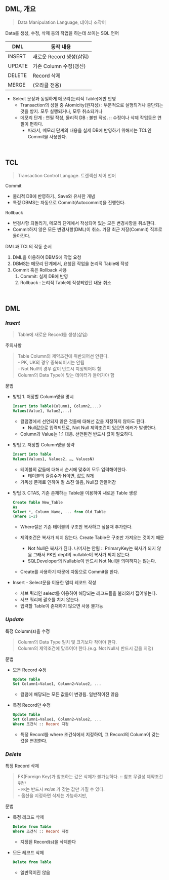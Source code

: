 ## **DML, 개요**

> Data Manipulation Language, 데이터 조작어

Data를 생성, 수정, 삭제 등의 작업을 하는데 쓰이는 SQL 언어

| DML | 동작 내용 |
| --- | --- |
| INSERT | 새로운 Record 생성(삽입) |
| UPDATE | 기존 Column 수정(갱신) |
| DELETE | Record 삭제 |
| MERGE | (오라클 전용) |

- Select 문장과 동일하게 메모리(논리적 Table)에만 반영
    - Transaction의 성질 중 Atomicity(원자성) : 부분적으로 실행되거나 중단되는 것을 방지. 모두 실행되거나, 모두 취소되거나
    - 메모리 단계 : 연필 작성, 물리적 DB : 볼펜 작성. :: 수정이나 삭제 작업등은 연필이 편하다.
        - 따라서, 메모리 단계의 내용을 실제 DB에 반영하기 위해서는 TCL인 Commit을 사용한다.

<br>

## **TCL**

> Transaction Control Langage. 트랜잭션 제어 언어

Commit

- 물리적 DB에 반영하기., Save와 유사한 개념
- 특정 DBMS는 자동으로 Commit(Autocommit)을 진행한다.

Rollback

- 변경사항 되돌리기, 메모리 단계에서 작성되어 있는 모든 변경사항을 취소한다.
- Commit하지 않은 모든 변경사항(DML)이 취소. 가장 최근 저장(Commit) 직후로 돌아간다.

DML과 TCL의 작동 순서

1. DML을 이용하여 DBMS에 작업 요청
2. DBMS는 메모리 단계에서, 요청된 작업을 논리적 Table에 작성
3. Commit 혹은 Rollback 사용
    1. Commit: 실제 DB에 반영
    2. Rollback : 논리적 Table에 작성되었던 내용 취소

<br>

## **DML**

### *Insert*

> Table에 새로운 Record를 생성(삽입)

주의사항

> Table Column의 제약조건에 위반되어선 안된다.    
    - PK, UK의 경우 중복되어서는 안됨   
    - Not Null의 경우 값이 반드시 지정되어야 함   
Column의 Data Type에 맞는 데이터가 들어가야 함


문법

- 방법 1. 저장할 Column명을 명시

    ``` SQL
    Insert into Table(Column1, Column2,...) 
    Values(Value1, Value2,...)
    ```

    - 컬럼명에서 선언되지 않은 것들에 대해선 값을 지정하지 않아도 된다.
        - Null값으로 입력되므로, Not Null 제약조건이 있으면 에러가 발생한다.
    - Column과 Value는 1:1 대응. 선언된건 반드시 값이 필요하다.

- 방법 2. 저장할 Column명을 생략

    ``` SQL
    Insert into Table
    Values(Values1, Values2, …, ValuesN)
    ```

    - 테이블의 값들에 대해서 순서에 맞추어 모두 입력해야한다. 
        - 테이블의 컬럼수가 N이면, 값도 N개
    - 가독성 문제로 인하여 잘 쓰진 않음, Null값 안들어감

- 방법 3. CTAS, 기존 존재하는 Table을 이용하여 새로운 Table 생성

    ``` SQL
    Create Table New_Table
    As
    Select *, Column_Name, ... from Old_Table
    (Where 1=2)
    ```

    - Where절은 기존 테이블의 구조만 복사하고 싶을때 추가한다.

    - 제약조건은 복사가 되지 않는다. Create Table은 구조만 가져오는 것이기 때문
        - Not Null은 복사가 된다. 나머지는 안됨 :: PrimaryKey는 복사가 되지 않음 그래서 PK인 dept의 nullable이 복사가 되지 않는다.
        - SQLDeveloper의 Nullable이 반드시 Not Null을 의미하지는 않는다.

    - Create를 사용하기 때문에 자동으로 Commit을 한다.

- Insert - Select문을 이용한 멀티 레코드 작성

    - 서브 쿼리인 select를 이용하여 해당되는 레코드들을 불러와서 집어넣는다.
    - 서브 쿼리에 괄호를 치지 않는다.
    - 입력할 Table이 존재하지 않으면 사용 불가능

### *Update*
특정 Column(s)을 수정

> Column의 Data Type 일치 및 크기보다 작아야 한다.   
Column의 제약조건에 맞추어야 한다.(e.g. Not Null시 반드시 값을 지정)

문법

- 모든 Record 수정
    
    ``` SQL
    Update Table
    Set Column1=Value1, Column2=Value2, ...
    ```

    - 컬럼에 해당되는 모든 값들이 변경됨. 일반적이진 않음

- 특정 Record만 수정

    ``` SQL
    Update Table
    Set Column1=Value1, Column2=Value2, ...
    Where 조건식 :: Record 지정
    ```

    - 특정 Record를 where 조건식에서 지정하여, 그 Record의 Column이 갖는 값을 변경한다.

### *Delete*

특정 Record 삭제

>FK(Foreign Key)가 참조하는 값은 삭제가 불가능하다. :: 참조 무결성 제약조건 위반    
    - `FK`는 반드시 `PK`/`UK` 가 갖는 값만 가질 수 있다.    
    - 옵션을 지정하면 삭제는 가능하지만, 

문법

- 특정 레코드 삭제

    ``` SQL
    Delete from Table
    Where 조건식 :: Record 지정
    ```

    - 지정된 Record(s)을 삭제한다

- 모든 레코드 삭제
    
    ``` SQL
    Delete from Table
    ```

    - 일반적이진 않음